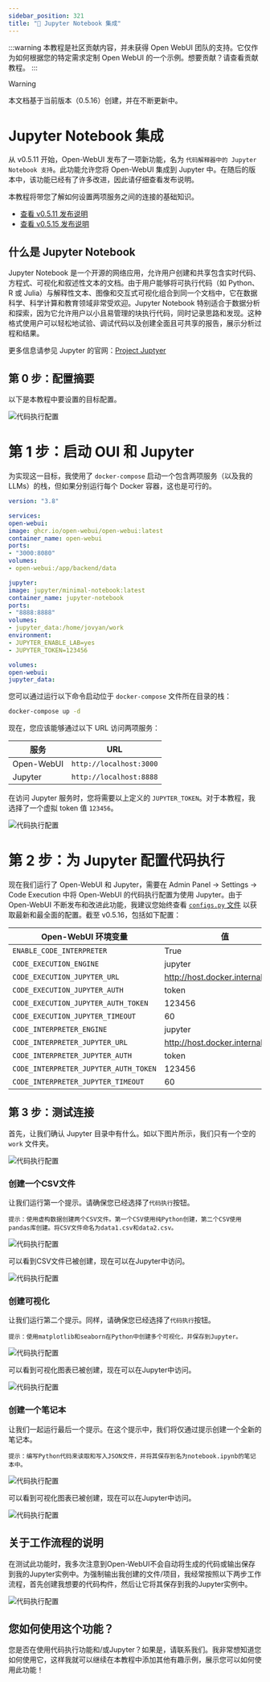 ```yaml
---
sidebar_position: 321
title: "🐍 Jupyter Notebook 集成"
---
```


:::warning
本教程是社区贡献内容，并未获得 Open WebUI 团队的支持。它仅作为如何根据您的特定需求定制 Open WebUI 的一个示例。想要贡献？请查看贡献教程。
:::

> [!WARNING]
> 本文档基于当前版本（0.5.16）创建，并在不断更新中。


# Jupyter Notebook 集成

从 v0.5.11 开始，Open-WebUI 发布了一项新功能，名为 `代码解释器中的 Jupyter Notebook 支持`。此功能允许您将 Open-WebUI 集成到 Jupyter 中。在随后的版本中，该功能已经有了许多改进，因此请仔细查看发布说明。

本教程将带您了解如何设置两项服务之间的连接的基础知识。

- [查看 v0.5.11 发布说明](https://github.com/open-webui/open-webui/releases/tag/v0.5.11)
- [查看 v0.5.15 发布说明](https://github.com/open-webui/open-webui/releases/tag/v0.5.14)

## 什么是 Jupyter Notebook

Jupyter Notebook 是一个开源的网络应用，允许用户创建和共享包含实时代码、方程式、可视化和叙述性文本的文档。由于用户能够将可执行代码（如 Python、R 或 Julia）与解释性文本、图像和交互式可视化组合到同一个文档中，它在数据科学、科学计算和教育领域非常受欢迎。Jupyter Notebook 特别适合于数据分析和探索，因为它允许用户以小且易管理的块执行代码，同时记录思路和发现。这种格式使用户可以轻松地试验、调试代码以及创建全面且可共享的报告，展示分析过程和结果。

更多信息请参见 Jupyter 的官网：[Project Juptyer](https://jupyter.org/)

## 第 0 步：配置摘要

以下是本教程中要设置的目标配置。

![代码执行配置](/images/tutorials/jupyter/jupyter-code-execution.png)

# 第 1 步：启动 OUI 和 Jupyter

为实现这一目标，我使用了 `docker-compose` 启动一个包含两项服务（以及我的 LLMs）的栈，但如果分别运行每个 Docker 容器，这也是可行的。

```yaml title="docker-compose.yml"
version: "3.8"

services:
open-webui:
image: ghcr.io/open-webui/open-webui:latest
container_name: open-webui
ports:
- "3000:8080"
volumes:
- open-webui:/app/backend/data

jupyter:
image: jupyter/minimal-notebook:latest
container_name: jupyter-notebook
ports:
- "8888:8888"
volumes:
- jupyter_data:/home/jovyan/work
environment:
- JUPYTER_ENABLE_LAB=yes
- JUPYTER_TOKEN=123456

volumes:
open-webui:
jupyter_data:
```

您可以通过运行以下命令启动位于 `docker-compose` 文件所在目录的栈：

```bash title="运行 docker-compose"
docker-compose up -d
```

现在，您应该能够通过以下 URL 访问两项服务：

| 服务 | URL |
| ---------- | ----------------------- |
| Open-WebUI | `http://localhost:3000` |
| Jupyter | `http://localhost:8888` |

在访问 Jupyter 服务时，您将需要以上定义的 `JUPYTER_TOKEN`。对于本教程，我选择了一个虚拟 token 值 `123456`。

![代码执行配置](/images/tutorials/jupyter/jupyter-token.png)

# 第 2 步：为 Jupyter 配置代码执行

现在我们运行了 Open-WebUI 和 Jupyter，需要在 Admin Panel -> Settings -> Code Execution 中将 Open-WebUI 的代码执行配置为使用 Jupyter。由于 Open-WebUI 不断发布和改进此功能，我建议您始终查看 [`configs.py` 文件](https://github.com/open-webui/open-webui/blob/6fedd72e3973e1d13c9daf540350cd822826bf27/backend/open_webui/routers/configs.py#L72) 以获取最新和最全面的配置。截至 v0.5.16，包括如下配置：

| Open-WebUI 环境变量 | 值 |
| ------------------------------------- | -------------------------------- |
| `ENABLE_CODE_INTERPRETER` | True |
| `CODE_EXECUTION_ENGINE` | jupyter |
| `CODE_EXECUTION_JUPYTER_URL` | http://host.docker.internal:8888 |
| `CODE_EXECUTION_JUPYTER_AUTH` | token |
| `CODE_EXECUTION_JUPYTER_AUTH_TOKEN` | 123456 |
| `CODE_EXECUTION_JUPYTER_TIMEOUT` | 60 |
| `CODE_INTERPRETER_ENGINE` | jupyter |
| `CODE_INTERPRETER_JUPYTER_URL` | http://host.docker.internal:8888 |
| `CODE_INTERPRETER_JUPYTER_AUTH` | token |
| `CODE_INTERPRETER_JUPYTER_AUTH_TOKEN` | 123456 |
| `CODE_INTERPRETER_JUPYTER_TIMEOUT` | 60 |

## 第 3 步：测试连接

首先，让我们确认 Jupyter 目录中有什么。如以下图片所示，我们只有一个空的 `work` 文件夹。

![代码执行配置](/images/tutorials/jupyter/jupyter-empty.png)

### 创建一个CSV文件

让我们运行第一个提示。请确保您已经选择了`代码执行`按钮。

```
提示：使用虚构数据创建两个CSV文件。第一个CSV使用纯Python创建，第二个CSV使用pandas库创建。将CSV文件命名为data1.csv和data2.csv。
```

![代码执行配置](/images/tutorials/jupyter/jupyter-create-csv.png)

可以看到CSV文件已被创建，现在可以在Jupyter中访问。

![代码执行配置](/images/tutorials/jupyter/jupyter-view-csv.png)

### 创建可视化

让我们运行第二个提示。同样，请确保您已经选择了`代码执行`按钮。

```
提示：使用matplotlib和seaborn在Python中创建多个可视化，并保存到Jupyter。
```

![代码执行配置](/images/tutorials/jupyter/jupyter-create-viz.png)

可以看到可视化图表已被创建，现在可以在Jupyter中访问。

![代码执行配置](/images/tutorials/jupyter/jupyter-view-viz.png)

### 创建一个笔记本

让我们一起运行最后一个提示。在这个提示中，我们将仅通过提示创建一个全新的笔记本。

```
提示：编写Python代码来读取和写入JSON文件，并将其保存到名为notebook.ipynb的笔记本中。
```

![代码执行配置](/images/tutorials/jupyter/jupyter-create-notebook.png)

可以看到可视化图表已被创建，现在可以在Jupyter中访问。

![代码执行配置](/images/tutorials/jupyter/jupyter-view-notebook.png)

## 关于工作流程的说明

在测试此功能时，我多次注意到Open-WebUI不会自动将生成的代码或输出保存到我的Jupyter实例中。为强制输出我创建的文件/项目，我经常按照以下两步工作流程，首先创建我想要的代码构件，然后让它将其保存到我的Jupyter实例中。

![代码执行配置](/images/tutorials/jupyter/jupyter-workflow.png)

## 您如何使用这个功能？

您是否在使用代码执行功能和/或Jupyter？如果是，请联系我们。我非常想知道您如何使用它，这样我就可以继续在本教程中添加其他有趣示例，展示您可以如何使用此功能！
